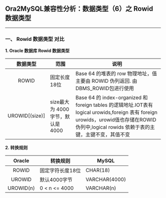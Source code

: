 ## Ora2MySQL兼容性分析：数据类型（6）之 Rowid 数据类型
---

### 一、 Rowid 数据类型 对比

**1. Oracle 数据库 Rowid 数据类型**

|数据类型|范围|说明|
|:-:|-|-|
|ROWID|固定长度18位|Base 64 的堆表的 row 物理地址，值主要由 ROWID 伪列返回. 由DBMS_ROWID包进行使用|
|UROWID[(size)]|size最大为 4000 字节，默认是4000|Base 64 的 index-organized 和 foreign tables 的逻辑地址.IOT表有 logical urowids,foreign 表有 foreign urowids，urowid值也存储在ROWID 伪列中,logical rowids 依赖于表的主键，主键不变，其值不变|

**2. 转换规则**

|Oracle|转换规则|MySQL|
|:-:|-|-|
|ROWID|固定字符长度18位|CHAR(18)|
|UROWID|默认4000字节|VARCHAR(4000)|
|UROWID(n)| 0 < n <= 4000|VARCHAR(n)|
